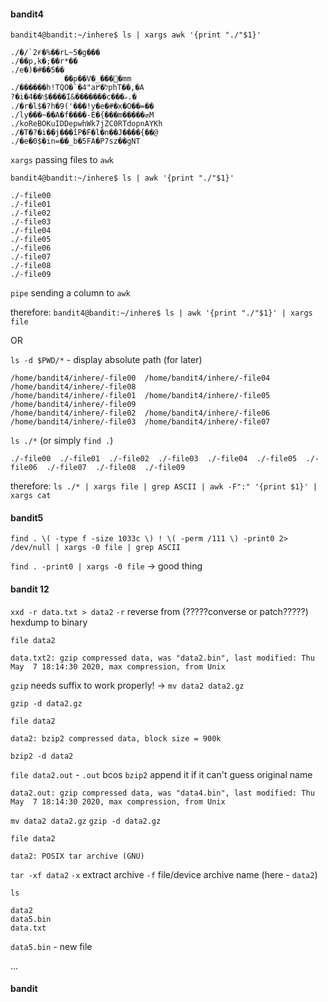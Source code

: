 #### bandit4
`bandit4@bandit:~/inhere$ ls | xargs awk '{print "./"$1}'`
```
./�/`2ғ�%��rL~5�g���
./��p,k�;��r*��
./e�)�#��5��
            ��p��V�_���ׯ�mm
./������h!TQO�`�4"aל�߂phT��,�A
?�i�4��ו$����I&�������c���ގ.�
./�r�l$�?h�9('���!y�e�#�x�O��=��
./ly���~��A�f����-E�{���m�����ܗM
./koReBOKuIDDepwhWk7jZC0RTdopnAYKh
./�T�?�i��j���îP�F�l�n��J����{��@
./�e�0$�in=��_b�5FA�P7sz��gNT
```
`xargs` passing files to `awk`

`bandit4@bandit:~/inhere$ ls | awk '{print "./"$1}'`
```
./-file00
./-file01
./-file02
./-file03
./-file04
./-file05
./-file06
./-file07
./-file08
./-file09
```
`pipe` sending a column to `awk`

therefore:
`bandit4@bandit:~/inhere$ ls | awk '{print "./"$1}' | xargs file`

OR

`ls -d $PWD/*` - display absolute path (for later)
```
/home/bandit4/inhere/-file00  /home/bandit4/inhere/-file04  /home/bandit4/inhere/-file08
/home/bandit4/inhere/-file01  /home/bandit4/inhere/-file05  /home/bandit4/inhere/-file09
/home/bandit4/inhere/-file02  /home/bandit4/inhere/-file06
/home/bandit4/inhere/-file03  /home/bandit4/inhere/-file07
```

`ls ./*` (or simply `find .`)
```
./-file00  ./-file01  ./-file02  ./-file03  ./-file04  ./-file05  ./-file06  ./-file07  ./-file08  ./-file09
```

therefore:
`ls ./* | xargs file | grep ASCII | awk -F":" '{print $1}' | xargs cat`

#### bandit5
`find . \( -type f -size 1033c \) ! \( -perm /111 \) -print0 2> /dev/null | xargs -0 file | grep ASCII`

`find . -print0 | xargs -0 file` -> good thing

#### bandit 12

`xxd -r data.txt > data2`
`-r` reverse from (?????converse or patch?????) hexdump to binary

`file data2`
```
data.txt2: gzip compressed data, was "data2.bin", last modified: Thu May  7 18:14:30 2020, max compression, from Unix
```

`gzip` needs suffix to work properly! -> `mv data2 data2.gz`

`gzip -d data2.gz`

`file data2`
```
data2: bzip2 compressed data, block size = 900k
```

`bzip2 -d data2`

`file data2.out` - `.out` bcos `bzip2` append it if it can't guess original name
```
data2.out: gzip compressed data, was "data4.bin", last modified: Thu May  7 18:14:30 2020, max compression, from Unix
```

`mv data2 data2.gz`
`gzip -d data2.gz`

`file data2`
```
data2: POSIX tar archive (GNU)
```

`tar -xf data2`
`-x` extract archive
`-f` file/device archive name (here - `data2`)

`ls`
```
data2
data5.bin
data.txt
```
`data5.bin` - new file

...

#### bandit
